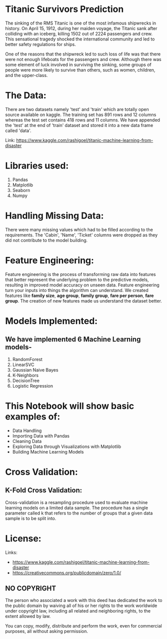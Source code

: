 # Titanic Survivors Prediction


The sinking of the RMS Titanic is one of the most infamous shipwrecks in history. On April 15, 1912, during her maiden voyage, the Titanic sank after colliding with an iceberg, killing 1502 out of 2224 passengers and crew. This sensational tragedy shocked the international community and led to better safety regulations for ships.

One of the reasons that the shipwreck led to such loss of life was that there were not enough lifeboats for the passengers and crew. Although there was some element of luck involved in surviving the sinking, some groups of people were more likely to survive than others, such as women, children, and the upper-class.

# The Data:


There are two datasets namely 'test' and 'train' which are totally open source available on kaggle. The training set has 891 rows and 12 columns whereas the test set contains 418 rows and 11 columns. We have appended the 'test' at the end of 'train' dataset and stored it into a new data frame called 'data'.

Link: https://www.kaggle.com/rashigoel/titanic-machine-learning-from-disaster

# Libraries used:


1. Pandas
2. Matplotlib
3. Seaborn
4. Numpy

# Handling Missing Data:

There were many missing values which had to be filled according to the requirements. The 'Cabin', 'Name', 'Ticket' columns were dropped as they did not contribute to the model building.

# Feature Engineering:


Feature engineering is the process of transforming raw data into features that better represent the underlying problem to the predictive models, resulting in improved model accuracy on unseen data. Feature engineering turn your inputs into things the algorithm can understand.
We created features like **family size**, **age group**, **family group**, **fare per person**, **fare group**. The creation of new features made us understand the dataset better.

# Models Implemented:

## We have implemented 6 Machine Learning models-


1. RandomForest
2. LinearSVC
3. Gaussian Naive Bayes
4. K-Neighbors
5. DecisionTree
6. Logistic Regression

# This Notebook will show basic examples of:


- Data Handling
- Importing Data with Pandas
- Cleaning Data
- Exploring Data through Visualizations with Matplotlib
- Building Machine Learning Models

# Cross Validation:

## K-Fold Cross Validation:

Cross-validation is a resampling procedure used to evaluate machine learning models on a limited data sample. The procedure has a single parameter called k that refers to the number of groups that a given data sample is to be split into.


# License:

Links: 
- https://www.kaggle.com/rashigoel/titanic-machine-learning-from-disaster
- https://creativecommons.org/publicdomain/zero/1.0/

## NO COPYRIGHT

The person who associated a work with this deed has dedicated the work to the public domain by waiving all of his 
or her rights to the work worldwide under copyright law, including all related and neighboring rights, 
to the extent allowed by law.

You can copy, modify, distribute and perform the work, even for commercial purposes, all without asking permission.

